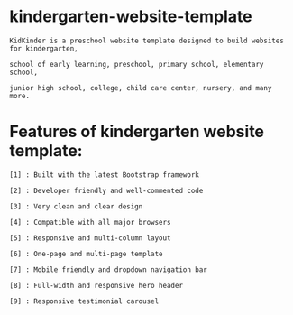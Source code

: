 # kindergarten-website-template

    KidKinder is a preschool website template designed to build websites for kindergarten,
    
    school of early learning, preschool, primary school, elementary school,
    
    junior high school, college, child care center, nursery, and many more.


# Features of kindergarten website template:

    [1] : Built with the latest Bootstrap framework
    
    [2] : Developer friendly and well-commented code
    
    [3] : Very clean and clear design
    
    [4] : Compatible with all major browsers
    
    [5] : Responsive and multi-column layout
    
    [6] : One-page and multi-page template
    
    [7] : Mobile friendly and dropdown navigation bar
    
    [8] : Full-width and responsive hero header
    
    [9] : Responsive testimonial carousel
